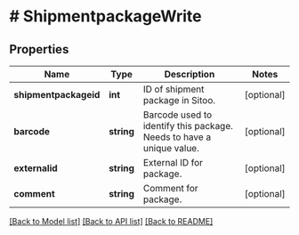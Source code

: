 # # ShipmentpackageWrite

## Properties

Name | Type | Description | Notes
------------ | ------------- | ------------- | -------------
**shipmentpackageid** | **int** | ID of shipment package in Sitoo. | [optional]
**barcode** | **string** | Barcode used to identify this package. Needs to have a unique value. | [optional]
**externalid** | **string** | External ID for package. | [optional]
**comment** | **string** | Comment for package. | [optional]

[[Back to Model list]](../../README.md#models) [[Back to API list]](../../README.md#endpoints) [[Back to README]](../../README.md)

